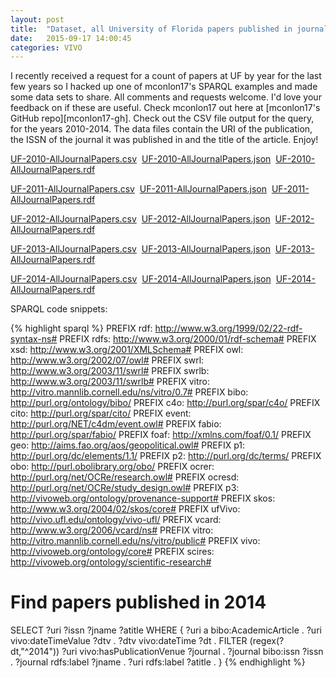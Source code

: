 ```yaml
---
layout: post
title:  "Dataset, all University of Florida papers published in journals for a given year."
date:   2015-09-17 14:00:45
categories: VIVO
---
```

I recently received a request for a count of papers at UF by year for the last few years so I hacked up one of mconlon17's SPARQL examples and made some data sets to share. All comments and requests welcome. I'd love your feedback on if these are useful. Check mconlon17 out here at [mconlon17's GitHub repo][mconlon17-gh]. Check out the CSV file output for the query, for the years 2010-2014. The data files contain the URI of the publication, the ISSN of the journal it was published in and the title of the article. Enjoy!

[UF-2010-AllJournalPapers.csv](../../../../files/UF-2010-AllJournalPapers.csv)&nbsp;&nbsp;[UF-2010-AllJournalPapers.json](../../../../files/UF-2010-AllJournalPapers.json)&nbsp;&nbsp;[UF-2010-AllJournalPapers.rdf](../../../../files/UF-2010-AllJournalPapers.rdf)

[UF-2011-AllJournalPapers.csv](../../../../files/UF-2011-AllJournalPapers.csv)&nbsp;&nbsp;[UF-2011-AllJournalPapers.json](../../../../files/UF-2011-AllJournalPapers.json)&nbsp;&nbsp;[UF-2011-AllJournalPapers.rdf](../../../../files/UF-2011-AllJournalPapers.rdf)

[UF-2012-AllJournalPapers.csv](../../../../files/UF-2012-AllJournalPapers.csv)&nbsp;&nbsp;[UF-2012-AllJournalPapers.json](../../../../files/UF-2012-AllJournalPapers.json)&nbsp;&nbsp;[UF-2012-AllJournalPapers.rdf](../../../../files/UF-2012-AllJournalPapers.rdf)

[UF-2013-AllJournalPapers.csv](../../../../files/UF-2013-AllJournalPapers.csv)&nbsp;&nbsp;[UF-2013-AllJournalPapers.json](../../../../files/UF-2013-AllJournalPapers.json)&nbsp;&nbsp;[UF-2013-AllJournalPapers.rdf](../../../../files/UF-2013-AllJournalPapers.rdf)

[UF-2014-AllJournalPapers.csv](../../../../files/UF-2014-AllJournalPapers.csv)&nbsp;&nbsp;[UF-2014-AllJournalPapers.json](../../../../files/UF-2014-AllJournalPapers.json)&nbsp;&nbsp;[UF-2014-AllJournalPapers.rdf](../../../../files/UF-2014-AllJournalPapers.rdf)


SPARQL code snippets:

{% highlight sparql %}
PREFIX rdf:      <http://www.w3.org/1999/02/22-rdf-syntax-ns#>
PREFIX rdfs:     <http://www.w3.org/2000/01/rdf-schema#>
PREFIX xsd:      <http://www.w3.org/2001/XMLSchema#>
PREFIX owl:      <http://www.w3.org/2002/07/owl#>
PREFIX swrl:     <http://www.w3.org/2003/11/swrl#>
PREFIX swrlb:    <http://www.w3.org/2003/11/swrlb#>
PREFIX vitro:    <http://vitro.mannlib.cornell.edu/ns/vitro/0.7#>
PREFIX bibo:     <http://purl.org/ontology/bibo/>
PREFIX c4o:      <http://purl.org/spar/c4o/>
PREFIX cito:     <http://purl.org/spar/cito/>
PREFIX event:    <http://purl.org/NET/c4dm/event.owl#>
PREFIX fabio:    <http://purl.org/spar/fabio/>
PREFIX foaf:     <http://xmlns.com/foaf/0.1/>
PREFIX geo:      <http://aims.fao.org/aos/geopolitical.owl#>
PREFIX p1:       <http://purl.org/dc/elements/1.1/>
PREFIX p2:       <http://purl.org/dc/terms/>
PREFIX obo:      <http://purl.obolibrary.org/obo/>
PREFIX ocrer:    <http://purl.org/net/OCRe/research.owl#>
PREFIX ocresd:   <http://purl.org/net/OCRe/study_design.owl#>
PREFIX p3:       <http://vivoweb.org/ontology/provenance-support#>
PREFIX skos:     <http://www.w3.org/2004/02/skos/core#>
PREFIX ufVivo:   <http://vivo.ufl.edu/ontology/vivo-ufl/>
PREFIX vcard:    <http://www.w3.org/2006/vcard/ns#>
PREFIX vitro:    <http://vitro.mannlib.cornell.edu/ns/vitro/public#>
PREFIX vivo:     <http://vivoweb.org/ontology/core#>
PREFIX scires:   <http://vivoweb.org/ontology/scientific-research#>

#
#
# Find papers published in 2014

SELECT ?uri ?issn ?jname ?atitle
WHERE {
	?uri a bibo:AcademicArticle .
	?uri vivo:dateTimeValue ?dtv .
	?dtv vivo:dateTime ?dt .
	FILTER (regex(?dt,"^2014"))
	?uri vivo:hasPublicationVenue ?journal .
	?journal bibo:issn ?issn .
        ?journal rdfs:label ?jname .
        ?uri rdfs:label ?atitle .
	}
{% endhighlight %}
